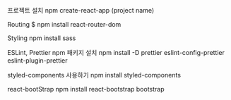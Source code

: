 프로젝트 설치
npm create-react-app (project name)

Routing
$ npm install react-router-dom

Styling
npm install sass

ESLint, Prettier
  npm 패키지 설치
  npm install -D prettier eslint-config-prettier eslint-plugin-prettier

styled-components 사용하기
npm install styled-components

react-bootStrap
npm install react-bootstrap bootstrap